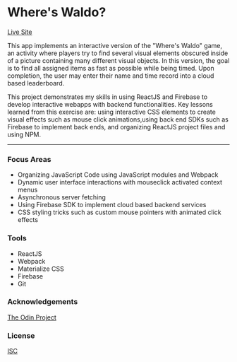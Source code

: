 # Where's Waldo?

[Live Site](https://jonro2955.github.io/odin_javascript_11_wheres_waldo/)

This app implements an interactive version of the "Where's Waldo" game, an activity where players try to find several visual elements obscured inside of a picture containing many different visual objects. In this version, the goal is to find all assigned items as fast as possible while being timed. Upon completion, the user may enter their name and time record into a cloud based leaderboard. 

This project demonstrates my skills in using ReactJS and Firebase to develop interactive webapps with backend functionalities. Key lessons learned from this exercise are: using interactive CSS elements to create visual effects such as mouse click animations,using back end SDKs such as Firebase to implement back ends, and organizing ReactJS project files and using NPM.   

<hr/>

### Focus Areas

- Organizing JavaScript Code using JavaScript modules and Webpack
- Dynamic user interface interactions with mouseclick activated context menus
- Asynchronous server fetching 
- Using Firebase SDK to implement cloud based backend services
- CSS styling tricks such as custom mouse pointers with animated click effects

### Tools

- ReactJS 
- Webpack
- Materialize CSS
- Firebase
- Git

### Acknowledgements

[The Odin Project](https://www.theodinproject.com/)

### License

[ISC](https://opensource.org/licenses/ISC)


